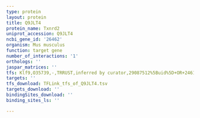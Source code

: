 ```yaml
---
type: protein
layout: protein
title: Q9JLT4
protein_name: Txnrd2
uniprot_accession: Q9JLT4
ncbi_gene_id: '26462'
organism: Mus musculus
function: target gene
number_of_interactions: '1'
orthologs: ''
jaspar_matrices: ''
tfs: Klf9,O35739,-,TRRUST,inferred by curator,29087512%5Buid%5D+OR+24613345%5Buid%5D,Yes
targets: ''
tfs_download: TFLink_tfs_of_Q9JLT4.tsv
targets_download: ''
bindingSites_download: ''
binding_sites_ls: ''

---
```

